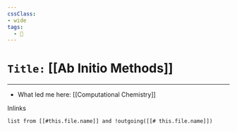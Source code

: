 ```yaml
---
cssClass:
- wide
tags:
  - 🧪
---
```


# `Title:` [[Ab Initio Methods]]
--- 

- What led me here: [[Computational Chemistry]]

Inlinks
```dataview 
list from [[#this.file.name]] and !outgoing([[# this.file.name]]) 
```